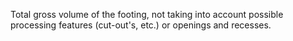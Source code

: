 ﻿Total gross volume of the footing, not taking into account possible processing features (cut-out's, etc.) or openings and recesses.